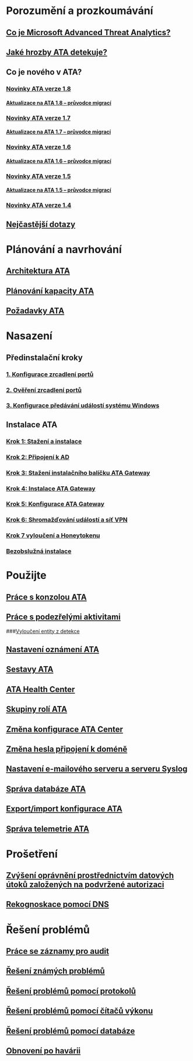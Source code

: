 # Porozumění a prozkoumávání
## [Co je Microsoft Advanced Threat Analytics?](what-is-ata.md)
## [Jaké hrozby ATA detekuje?](ata-threats.md)
## Co je nového v ATA?
### [Novinky ATA verze 1.8](whats-new-version-1.8.md)
#### [Aktualizace na ATA 1.8 – průvodce migrací](ata-update-1.8-migration-guide.md)
### [Novinky ATA verze 1.7](whats-new-version-1.7.md)
#### [Aktualizace na ATA 1.7 – průvodce migrací](ata-update-1.7-migration-guide.md)
### [Novinky ATA verze 1.6](whats-new-version-1.6.md)
#### [Aktualizace na ATA 1.6 – průvodce migrací](ata-update-1.6-migration-guide.md)
### [Novinky ATA verze 1.5](whats-new-version-1.5.md)
#### [Aktualizace na ATA 1.5 – průvodce migrací](ata-update-1.5-migration-guide.md)
### [Novinky ATA verze 1.4](whats-new-version-1.4.md)
## [Nejčastější dotazy](ata-technical-faq.md)
# Plánování a navrhování
## [Architektura ATA](ata-architecture.md)
## [Plánování kapacity ATA](ata-capacity-planning.md)
## [Požadavky ATA](ata-prerequisites.md)
# Nasazení
## Předinstalační kroky
### [1. Konfigurace zrcadlení portů](configure-port-mirroring.md)
### [2. Ověření zrcadlení portů](validate-port-mirroring.md)
### [3. Konfigurace předávání událostí systému Windows](configure-event-collection.md)
## Instalace ATA
### [Krok 1: Stažení a instalace](install-ata-step1.md)
### [Krok 2: Připojení k AD](install-ata-step2.md)
### [Krok 3: Stažení instalačního balíčku ATA Gateway](install-ata-step3.md)
### [Krok 4: Instalace ATA Gateway](install-ata-step4.md)
### [Krok 5: Konfigurace ATA Gateway](install-ata-step5.md)
### [Krok 6: Shromažďování událostí a síť VPN](install-ata-step6.md)
### [Krok 7 vyloučení a Honeytokenu](install-ata-step7.md)
### [Bezobslužná instalace](ata-silent-installation.md)
# Použijte
## [Práce s konzolou ATA](working-with-ata-console.md)
## [Práce s podezřelými aktivitami](working-with-suspicious-activities.md)
###[Vyloučení entity z detekce](excluding-entities-from-detections.md)
## [Nastavení oznámení ATA](setting-ata-alerts.md)
## [Sestavy ATA](reports.md)
## [ATA Health Center](ata-health-center.md)
## [Skupiny rolí ATA](ata-role-groups.md)
## [Změna konfigurace ATA Center](modifying-ata-center-configuration.md)
## [Změna hesla připojení k doméně](modifying-ata-config-dcpassword.md)
## [Nastavení e-mailového serveru a serveru Syslog](setting-syslog-email-server-settings.md)
## [Správa databáze ATA](ata-database-management.md)
## [Export/import konfigurace ATA](ata-configuration-file.md)
## [Správa telemetrie ATA](manage-telemetry-settings.md)
# Prošetření
## [Zvýšení oprávnění prostřednictvím datových útoků založených na podvržené autorizaci](use-case-forged-pac.md)
## [Rekognoskace pomocí DNS](use-case-dns.md)
# Řešení problémů
## [Práce se záznamy pro audit](troubleshoot-audit.md)
## [Řešení známých problémů](troubleshooting-ata-known-errors.md)
## [Řešení problémů pomocí protokolů](troubleshooting-ata-using-logs.md)
## [Řešení problémů pomocí čítačů výkonu](troubleshooting-ata-using-perf-counters.md)
## [Řešení problémů pomocí databáze](troubleshooting-ata-using-ata-database.md)
## [Obnovení po havárii](disaster-recovery.md)
